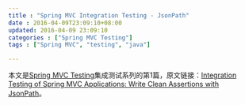 ```yaml
---
title : "Spring MVC Integration Testing - JsonPath"
date : 2016-04-09T23:09:10+08:00
updated: 2016-04-09 23:09:10
categories : ["Spring MVC Testing"]
tags : ["Spring MVC", "testing", "java"]

---
```


本文是[Spring MVC Testing](/2016/04/09/spring-mvc-testing-content/)集成测试系列的第1篇，原文链接：[Integration Testing of Spring MVC Applications: Write Clean Assertions with JsonPath](http://www.petrikainulainen.net/programming/spring-framework/integration-testing-of-spring-mvc-applications-write-clean-assertions-with-jsonpath/)。

